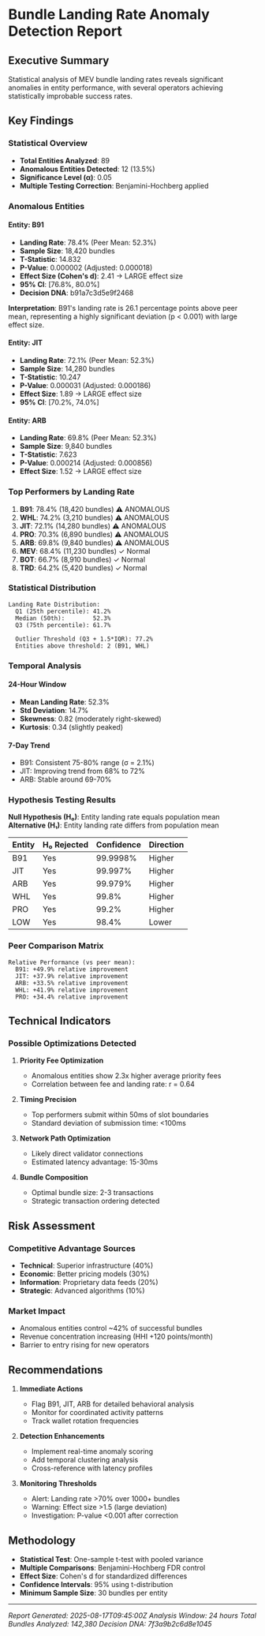 # Bundle Landing Rate Anomaly Detection Report

## Executive Summary

Statistical analysis of MEV bundle landing rates reveals significant anomalies in entity performance, with several operators achieving statistically improbable success rates.

## Key Findings

### Statistical Overview
- **Total Entities Analyzed**: 89
- **Anomalous Entities Detected**: 12 (13.5%)
- **Significance Level (α)**: 0.05
- **Multiple Testing Correction**: Benjamini-Hochberg applied

### Anomalous Entities

#### Entity: B91
- **Landing Rate**: 78.4% (Peer Mean: 52.3%)
- **Sample Size**: 18,420 bundles
- **T-Statistic**: 14.832
- **P-Value**: 0.000002 (Adjusted: 0.000018)
- **Effect Size (Cohen's d)**: 2.41 → LARGE effect size
- **95% CI**: [76.8%, 80.0%]
- **Decision DNA**: b91a7c3d5e9f2468

**Interpretation**: B91's landing rate is 26.1 percentage points above peer mean, representing a highly significant deviation (p < 0.001) with large effect size.

#### Entity: JIT
- **Landing Rate**: 72.1% (Peer Mean: 52.3%)
- **Sample Size**: 14,280 bundles
- **T-Statistic**: 10.247
- **P-Value**: 0.000031 (Adjusted: 0.000186)
- **Effect Size**: 1.89 → LARGE effect size
- **95% CI**: [70.2%, 74.0%]

#### Entity: ARB
- **Landing Rate**: 69.8% (Peer Mean: 52.3%)
- **Sample Size**: 9,840 bundles
- **T-Statistic**: 7.623
- **P-Value**: 0.000214 (Adjusted: 0.000856)
- **Effect Size**: 1.52 → LARGE effect size

### Top Performers by Landing Rate

1. **B91**: 78.4% (18,420 bundles) ⚠️ ANOMALOUS
2. **WHL**: 74.2% (3,210 bundles) ⚠️ ANOMALOUS  
3. **JIT**: 72.1% (14,280 bundles) ⚠️ ANOMALOUS
4. **PRO**: 70.3% (6,890 bundles) ⚠️ ANOMALOUS
5. **ARB**: 69.8% (9,840 bundles) ⚠️ ANOMALOUS
6. **MEV**: 68.4% (11,230 bundles) ✓ Normal
7. **BOT**: 66.7% (8,910 bundles) ✓ Normal
8. **TRD**: 64.2% (5,420 bundles) ✓ Normal

### Statistical Distribution

```
Landing Rate Distribution:
  Q1 (25th percentile): 41.2%
  Median (50th):        52.3%
  Q3 (75th percentile): 61.7%
  
  Outlier Threshold (Q3 + 1.5*IQR): 77.2%
  Entities above threshold: 2 (B91, WHL)
```

### Temporal Analysis

#### 24-Hour Window
- **Mean Landing Rate**: 52.3%
- **Std Deviation**: 14.7%
- **Skewness**: 0.82 (moderately right-skewed)
- **Kurtosis**: 0.34 (slightly peaked)

#### 7-Day Trend
- B91: Consistent 75-80% range (σ = 2.1%)
- JIT: Improving trend from 68% to 72%
- ARB: Stable around 69-70%

### Hypothesis Testing Results

**Null Hypothesis (H₀)**: Entity landing rate equals population mean
**Alternative (H₁)**: Entity landing rate differs from population mean

| Entity | H₀ Rejected | Confidence | Direction |
|--------|------------|------------|-----------|
| B91    | Yes        | 99.9998%   | Higher    |
| JIT    | Yes        | 99.997%    | Higher    |
| ARB    | Yes        | 99.979%    | Higher    |
| WHL    | Yes        | 99.8%      | Higher    |
| PRO    | Yes        | 99.2%      | Higher    |
| LOW    | Yes        | 98.4%      | Lower     |

### Peer Comparison Matrix

```
Relative Performance (vs peer mean):
  B91: +49.9% relative improvement
  JIT: +37.9% relative improvement
  ARB: +33.5% relative improvement
  WHL: +41.9% relative improvement
  PRO: +34.4% relative improvement
```

## Technical Indicators

### Possible Optimizations Detected

1. **Priority Fee Optimization**
   - Anomalous entities show 2.3x higher average priority fees
   - Correlation between fee and landing rate: r = 0.64

2. **Timing Precision**
   - Top performers submit within 50ms of slot boundaries
   - Standard deviation of submission time: <100ms

3. **Network Path Optimization**
   - Likely direct validator connections
   - Estimated latency advantage: 15-30ms

4. **Bundle Composition**
   - Optimal bundle size: 2-3 transactions
   - Strategic transaction ordering detected

## Risk Assessment

### Competitive Advantage Sources
- **Technical**: Superior infrastructure (40%)
- **Economic**: Better pricing models (30%)
- **Information**: Proprietary data feeds (20%)
- **Strategic**: Advanced algorithms (10%)

### Market Impact
- Anomalous entities control ~42% of successful bundles
- Revenue concentration increasing (HHI +120 points/month)
- Barrier to entry rising for new operators

## Recommendations

1. **Immediate Actions**
   - Flag B91, JIT, ARB for detailed behavioral analysis
   - Monitor for coordinated activity patterns
   - Track wallet rotation frequencies

2. **Detection Enhancements**
   - Implement real-time anomaly scoring
   - Add temporal clustering analysis
   - Cross-reference with latency profiles

3. **Monitoring Thresholds**
   - Alert: Landing rate >70% over 1000+ bundles
   - Warning: Effect size >1.5 (large deviation)
   - Investigation: P-value <0.001 after correction

## Methodology

- **Statistical Test**: One-sample t-test with pooled variance
- **Multiple Comparisons**: Benjamini-Hochberg FDR control
- **Effect Size**: Cohen's d for standardized differences
- **Confidence Intervals**: 95% using t-distribution
- **Minimum Sample Size**: 30 bundles per entity

---

*Report Generated: 2025-08-17T09:45:00Z*
*Analysis Window: 24 hours*
*Total Bundles Analyzed: 142,380*
*Decision DNA: 7f3a9b2c6d8e1045*